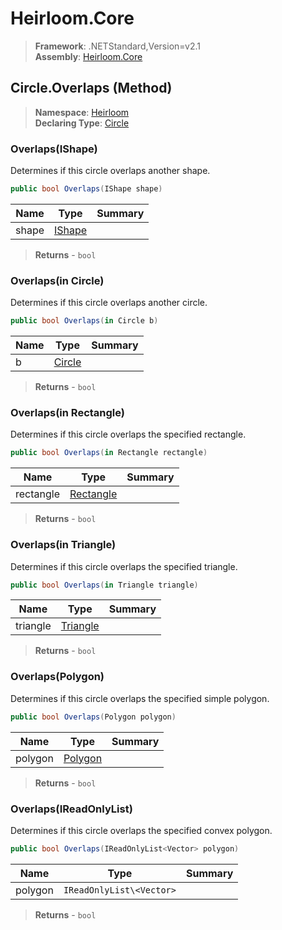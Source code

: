 # Heirloom.Core

> **Framework**: .NETStandard,Version=v2.1  
> **Assembly**: [Heirloom.Core][0]

## Circle.Overlaps (Method)

> **Namespace**: [Heirloom][0]  
> **Declaring Type**: [Circle][1]

### Overlaps(IShape)

Determines if this circle overlaps another shape.

```cs
public bool Overlaps(IShape shape)
```

| Name  | Type        | Summary |
|-------|-------------|---------|
| shape | [IShape][2] |         |

> **Returns** - `bool`

### Overlaps(in Circle)

Determines if this circle overlaps another circle.

```cs
public bool Overlaps(in Circle b)
```

| Name | Type        | Summary |
|------|-------------|---------|
| b    | [Circle][1] |         |

> **Returns** - `bool`

### Overlaps(in Rectangle)

Determines if this circle overlaps the specified rectangle.

```cs
public bool Overlaps(in Rectangle rectangle)
```

| Name      | Type           | Summary |
|-----------|----------------|---------|
| rectangle | [Rectangle][3] |         |

> **Returns** - `bool`

### Overlaps(in Triangle)

Determines if this circle overlaps the specified triangle.

```cs
public bool Overlaps(in Triangle triangle)
```

| Name     | Type          | Summary |
|----------|---------------|---------|
| triangle | [Triangle][4] |         |

> **Returns** - `bool`

### Overlaps(Polygon)

Determines if this circle overlaps the specified simple polygon.

```cs
public bool Overlaps(Polygon polygon)
```

| Name    | Type         | Summary |
|---------|--------------|---------|
| polygon | [Polygon][5] |         |

> **Returns** - `bool`

### Overlaps(IReadOnlyList<Vector>)

Determines if this circle overlaps the specified convex polygon.

```cs
public bool Overlaps(IReadOnlyList<Vector> polygon)
```

| Name    | Type                     | Summary |
|---------|--------------------------|---------|
| polygon | `IReadOnlyList\<Vector>` |         |

> **Returns** - `bool`

[0]: ../../../Heirloom.Core.md
[1]: ../Circle.md
[2]: ../IShape.md
[3]: ../Rectangle.md
[4]: ../Triangle.md
[5]: ../Polygon.md
